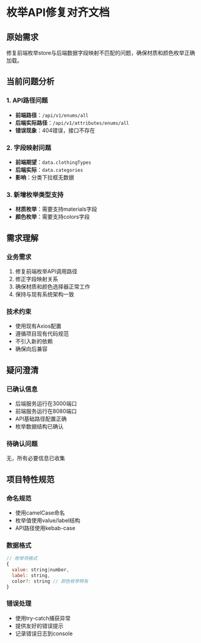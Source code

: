 # 枚举API修复对齐文档

## 原始需求
修复前端枚举store与后端数据字段映射不匹配的问题，确保材质和颜色枚举正确加载。

## 当前问题分析

### 1. API路径问题
- **前端路径**：`/api/v1/enums/all`
- **后端实际路径**：`/api/v1/attributes/enums/all`
- **错误现象**：404错误，接口不存在

### 2. 字段映射问题
- **前端期望**：`data.clothingTypes`
- **后端实际**：`data.categories`
- **影响**：分类下拉框无数据

### 3. 新增枚举类型支持
- **材质枚举**：需要支持materials字段
- **颜色枚举**：需要支持colors字段

## 需求理解

### 业务需求
1. 修复前端枚举API调用路径
2. 修正字段映射关系
3. 确保材质和颜色选择器正常工作
4. 保持与现有系统架构一致

### 技术约束
- 使用现有Axios配置
- 遵循项目现有代码规范
- 不引入新的依赖
- 确保向后兼容

## 疑问澄清

### 已确认信息
- 后端服务运行在3000端口
- 前端服务运行在8080端口
- API基础路径配置正确
- 枚举数据结构已确认

### 待确认问题
无，所有必要信息已收集

## 项目特性规范

### 命名规范
- 使用camelCase命名
- 枚举值使用value/label结构
- API路径使用kebab-case

### 数据格式
```javascript
// 枚举项格式
{
  value: string|number,
  label: string,
  color?: string // 颜色枚举特有
}
```

### 错误处理
- 使用try-catch捕获异常
- 提供友好的错误提示
- 记录错误日志到console